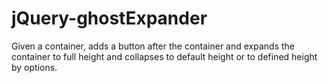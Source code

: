 # jQuery-ghostExpander
Given a container, adds a button after the container and expands the container to full height and collapses to default height or to defined height by options.
